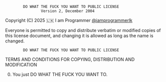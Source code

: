            DO WHAT THE FUCK YOU WANT TO PUBLIC LICENSE
                    Version 2, December 2004

Copyright (C) 2025 🇱🇰 I am Programmer [@iamprogrammerlk](https://github.com/iamprogrammerlk)

Everyone is permitted to copy and distribute verbatim or modified copies of this license document, and changing it is allowed as long as the name is changed.

            DO WHAT THE FUCK YOU WANT TO PUBLIC LICENSE

TERMS AND CONDITIONS FOR COPYING, DISTRIBUTION AND MODIFICATION

0. You just DO WHAT THE FUCK YOU WANT TO.
